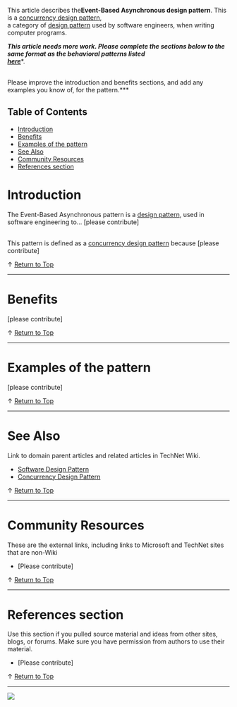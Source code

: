 
This article describes the**Event-Based Asynchronous design pattern**. This is a [concurrency design pattern](http://social.technet.microsoft.com/wiki/contents/articles/13210.concurrency-design-pattern.aspx),<br> a category of [design pattern](http://social.technet.microsoft.com/wiki/contents/articles/13207.software-design-pattern.aspx) used by software engineers, when writing computer programs.<br>  
  
***This article needs more work. Please complete the sections below to the same format as the behavioral patterns listed<br>**[**here**](http://social.technet.microsoft.com/wiki/contents/articles/13209.behavioral-design-pattern.aspx)**.  
  
<br>Please improve the introduction and benefits sections, and add any examples you know of, for the pattern.***  
  

## Table of Contents



- [Introduction](#Introduction)
- [Benefits](#Benefits)
- [Examples of the pattern](#Examples_of_the_pattern)
- [See Also](#See_Also)
- [Community Resources](#Community_Resources)
- [References section](#References_section)


# <a name="Introduction"></a>Introduction


The Event-Based Asynchronous pattern is a [design pattern](http://social.technet.microsoft.com/wiki/contents/articles/13207.software-design-pattern.aspx), used in software engineering to... [please contribute]  
  
<br>This pattern is defined as a [concurrency design pattern](http://social.technet.microsoft.com/wiki/contents/articles/13210.concurrency-design-pattern.aspx) because [please contribute]



↑ [Return to Top](#Top)


* * *

# <a name="Benefits"></a>Benefits


[please contribute]











↑ [Return to Top](#Top)


* * *

# <a name="Examples_of_the_pattern"></a>Examples of the pattern


[please contribute]











↑ [Return to Top](#Top)


* * *

# <a name="See_Also"></a>See Also
Link to domain parent articles and related articles in TechNet Wiki.
- [Software Design Pattern](http://social.technet.microsoft.com/wiki/contents/articles/13207.software-design-pattern.aspx)
- [Concurrency Design Pattern](http://social.technet.microsoft.com/wiki/contents/articles/13210.concurrency-design-pattern.aspx)







↑ [Return to Top](#Top)


* * *

# <a name="Community_Resources"></a>Community Resources
These are the external links, including links to Microsoft and TechNet sites that are non-Wiki
- [Please contribute]







↑ [Return to Top](#Top)


* * *

# <a name="References_section"></a>References section
Use this section if you pulled source material and ideas from other sites, blogs, or forums. Make sure you have permission from authors to use their material.
- [Please contribute]











↑ [Return to Top](#Top)


* * *
![ ](http://c.statcounter.com/8278708/0/13fc676e/1/)
